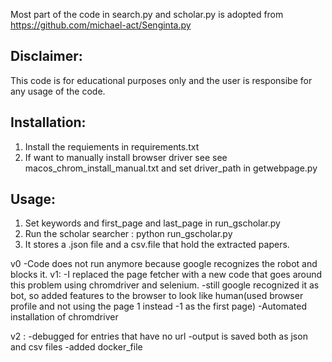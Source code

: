 
Most part of the code in search.py and scholar.py is adopted from https://github.com/michael-act/Senginta.py



## Disclaimer: 
This code is for educational purposes only and the user is responsibe for any usage of the code.

## Installation:
1. Install the requiements in requirements.txt
2. If want to manually install browser driver see see macos_chrom_install_manual.txt and set driver_path in getwebpage.py


## Usage:
1. Set keywords and first_page and last_page  in run_gscholar.py
1. Run the scholar searcher : python run_gscholar.py
3. It stores a .json file and a csv.file that hold the extracted papers.
 
v0
-Code does not run anymore because google recognizes the robot and blocks it. 
v1:
-I replaced the page fetcher with a new code that goes around this problem using chromdriver and selenium.
-still google recognized it as bot, so added features to the browser to look like human(used browser profile and not using the page 1 instead -1 as the first page)
-Automated installation of chromdriver


v2 : 
-debugged for entries that have no url
-output is saved both as json and csv files
-added docker_file 

